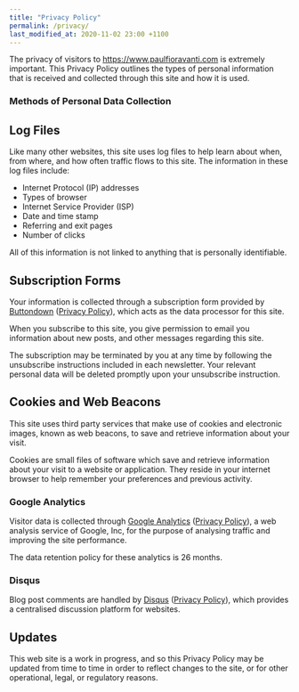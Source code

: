 ```yaml
---
title: "Privacy Policy"
permalink: /privacy/
last_modified_at: 2020-11-02 23:00 +1100
---
```


The privacy of visitors to <https://www.paulfioravanti.com> is extremely important.
This Privacy Policy outlines the types of personal information that is received
and collected through this site and how it is used.

### Methods of Personal Data Collection

## Log Files

Like many other websites, this site uses log files to help learn about when,
from where, and how often traffic flows to this site. The information in these
log files include:

- Internet Protocol (IP) addresses
- Types of browser
- Internet Service Provider (ISP)
- Date and time stamp
- Referring and exit pages
- Number of clicks

All of this information is not linked to anything that is personally
identifiable.

## Subscription Forms

Your information is collected through a subscription form provided by
[Buttondown][] ([Privacy Policy][Buttondown Privacy Policy]), which acts as the
data processor for this site.

When you subscribe to this site, you give permission to email you information
about new posts, and other messages regarding this site.

The subscription may be terminated by you at any time by following the
unsubscribe instructions included in each newsletter. Your relevant personal
data will be deleted promptly upon your unsubscribe instruction.

## Cookies and Web Beacons

This site uses third party services that make use of cookies and electronic
images, known as web beacons, to save and retrieve information about your visit.

Cookies are small files of software which save and retrieve information about
your visit to a website or application. They reside in your internet browser to
help remember your preferences and previous activity.

### Google Analytics

Visitor data is collected through [Google Analytics][]
([Privacy Policy][Google Analytics Privacy Policy]), a web analysis service of
Google, Inc, for the purpose of analysing traffic and improving the site
performance.

The data retention policy for these analytics is 26 months.

### Disqus

Blog post comments are handled by [Disqus][]
([Privacy Policy][Disqus Privacy Policy]), which provides a centralised
discussion platform for websites.

## Updates

This web site is a work in progress, and so this Privacy Policy may be updated
from time to time in order to reflect changes to the site, or for other
operational, legal, or regulatory reasons.

[Buttondown]: https://buttondown.email
[Buttondown Privacy Policy]: https://buttondown.email/privacy
[Disqus]: https://disqus.com/
[Disqus Privacy Policy]: https://help.disqus.com/en/articles/1717103-disqus-privacy-policy
[Google Analytics]: https://analytics.google.com/analytics/web/
[Google Analytics Privacy Policy]: https://policies.google.com/privacy
